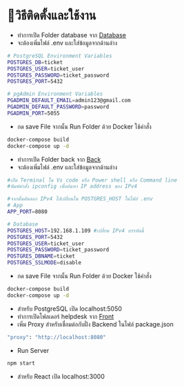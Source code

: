 ﻿# 🔌วิธีติดตั้งและใช้งาน
- ทำการเปิด Folder database จาก [Database](database)
- จะต้องเพิ่มไฟล์ .env และใส่ข้อมูลจากด้านล่าง
```bash 
# PostgreSQL Environment Variables
POSTGRES_DB=ticket
POSTGRES_USER=ticket_user
POSTGRES_PASSWORD=ticket_password
POSTGRES_PORT=5432

# pgAdmin Environment Variables
PGADMIN_DEFAULT_EMAIL=admin123@gmail.com
PGADMIN_DEFAULT_PASSWORD=password
PGADMIN_PORT=5055
```

- กด save File จากนั้น Run Folder ด้วย Docker ใช้คำสั่ง
```bash
docker-compose build
docker-compose up -d 
```

- ทำการเปิด Folder back จาก [Back](Back)
- จะต้องเพิ่มไฟล์ .env และใส่ข้อมูลจากด้านล่าง
```bash 
#เปิด Terminal ใน Vs code หรือ Power shell หรือ Command line
#พิมพ์คำสั่ง ipconfig เพื่อค้นหา IP address ของ IPv4

#จากนั้นคัดลอก IPv4 ไปเปลี่ยนใน POSTGRES_HOST ในไฟล์ .env
# App
APP_PORT=8080

# Database
POSTGRES_HOST=192.168.1.109 #เปลี่ยน IPv4 บรรทัดนี้
POSTGRES_PORT=5432
POSTGRES_USER=ticket_user
POSTGRES_PASSWORD=ticket_password
POSTGRES_DBNAME=ticket
POSTGRES_SSLMODE=disable
```
- กด save File จากนั้น Run Folder ด้วย Docker ใช้คำสั่ง
```bash
docker-compose build
docker-compose up -d 
```
- สำหรับ PostgreSQL เปิด localhost:5050
- ทำการเปิดโฟลเดอร์ helpdesk จาก [Front](front/helpdesk)
- เพิ่ม Proxy สำหรับเชื่อมต่อกับฝั่ง Backend ในไฟล์ package.json
```bash 
"proxy": "http://localhost:8080"
```
- Run Server
```bash 
npm start
```
- สำหรับ React เปิด localhost:3000 
